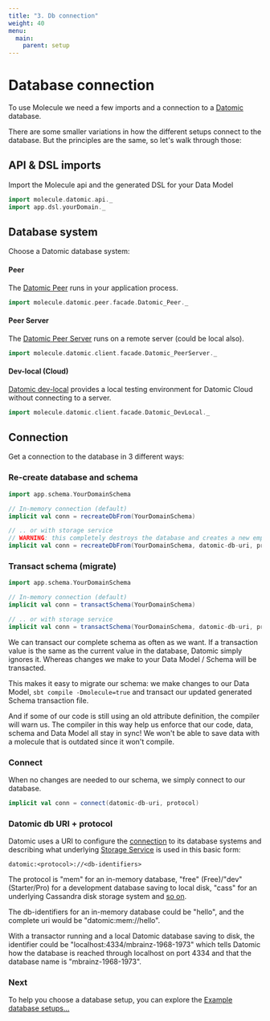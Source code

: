 ```yaml
---
title: "3. Db connection"
weight: 40
menu:
  main:
    parent: setup
---
```


# Database connection

To use Molecule we need a few imports and a connection to a [Datomic](https://www.datomic.com/) database. 

There are some smaller variations in how the different setups connect to the database. But the principles are the same, so let's walk through those:


## API & DSL imports

Import the Molecule api and the generated DSL for your Data Model

```scala
import molecule.datomic.api._
import app.dsl.yourDomain._
```

## Database system

Choose a Datomic database system:

#### Peer
The [Datomic Peer](https://docs.datomic.com/on-prem/peer-getting-started.html) runs in your application process.
```scala
import molecule.datomic.peer.facade.Datomic_Peer._
```

#### Peer Server
The [Datomic Peer Server](https://docs.datomic.com/on-prem/peer-server.html) runs on a remote server (could be local also).
```scala
import molecule.datomic.client.facade.Datomic_PeerServer._
```

#### Dev-local (Cloud)
[Datomic dev-local](https://docs.datomic.com/cloud/dev-local.html) provides a local testing environment for Datomic Cloud without connecting to a server.
```scala
import molecule.datomic.client.facade.Datomic_DevLocal._
```

## Connection

Get a connection to the database in 3 different ways:

### Re-create database and schema


```scala
import app.schema.YourDomainSchema

// In-memory connection (default) 
implicit val conn = recreateDbFrom(YourDomainSchema)

// .. or with storage service
// WARNING: this completely destroys the database and creates a new empty one!
implicit val conn = recreateDbFrom(YourDomainSchema, datomic-db-uri, protocol)
```

### Transact schema (migrate)

```scala
import app.schema.YourDomainSchema

// In-memory connection (default) 
implicit val conn = transactSchema(YourDomainSchema)

// .. or with storage service
implicit val conn = transactSchema(YourDomainSchema, datomic-db-uri, protocol)
```
We can transact our complete schema as often as we want. If a transaction value is the same as the current value in the database, Datomic simply ignores it. Whereas changes we make to your Data Model / Schema will be transacted.

This makes it easy to migrate our schema: we make changes to our Data Model, `sbt compile -Dmolecule=true` and transact our updated generated Schema transaction file. 

And if some of our code is still using an old attribute definition, the compiler will warn us. The compiler in this way help us enforce that our code, data, schema and Data Model all stay in sync! We won't be able to save data with a molecule that is outdated since it won't compile.


### Connect

When no changes are needed to our schema, we simply connect to our database.
```scala
implicit val conn = connect(datomic-db-uri, protocol)
```


### Datomic db URI + protocol

Datomic uses a URI to configure the [connection](https://docs.datomic.com/on-prem/peer-getting-started.html#connecting) to its database systems and describing what underlying [Storage Service](https://docs.datomic.com/on-prem/overview.html#the-storage-service) is used in this basic form:


    datomic:<protocol>://<db-identifiers> 


The protocol is "mem" for an in-memory database, "free" (Free)/"dev" (Starter/Pro) for a development database saving to local disk, "cass" for an underlying Cassandra disk storage system and [so on](https://docs.datomic.com/on-prem/javadoc/datomic/Peer.html#connect-java.lang.Object-).

The db-identifiers for an in-memory database could be "hello", and the complete uri would be "datomic:mem://hello".

With a transactor running and a local Datomic database saving to disk, the identifier could be "localhost:4334/mbrainz-1968-1973" which tells Datomic how the database is reached through localhost on port 4334 and that the database name is "mbrainz-1968-1973".




### Next

To help you choose a database setup, you can explore the [Example database setups...](/setup/db-setups)
